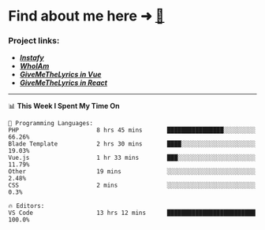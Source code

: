 # Find about me here ➜ [🧑](https://pauabella.dev)

### Project links:
- ***[Instafy](https://instafy.me)***
- ***[WhoIAm](https://pauabella.dev)***
- ***[GiveMeTheLyrics in Vue](https://lyrics.pauabella.dev)***
- ***[GiveMeTheLyrics in React](https://pauabella.dev/GiveMeTheLyrics)***

---
<!--START_SECTION:waka-->
📊 **This Week I Spent My Time On** 

```text
💬 Programming Languages: 
PHP                      8 hrs 45 mins       ████████████████░░░░░░░░░   66.26% 
Blade Template           2 hrs 30 mins       ████░░░░░░░░░░░░░░░░░░░░░   19.03% 
Vue.js                   1 hr 33 mins        ███░░░░░░░░░░░░░░░░░░░░░░   11.79% 
Other                    19 mins             ░░░░░░░░░░░░░░░░░░░░░░░░░   2.48% 
CSS                      2 mins              ░░░░░░░░░░░░░░░░░░░░░░░░░   0.3%

🔥 Editors: 
VS Code                  13 hrs 12 mins      █████████████████████████   100.0%

```


<!--END_SECTION:waka-->
